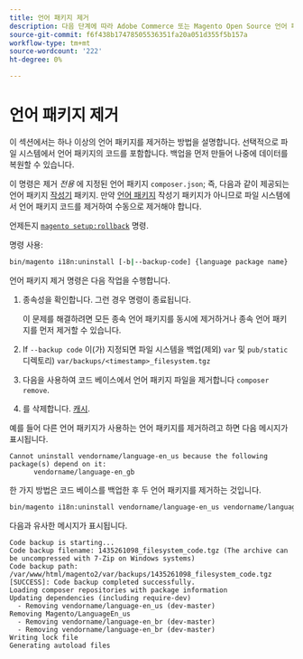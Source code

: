 ```yaml
---
title: 언어 패키지 제거
description: 다음 단계에 따라 Adobe Commerce 또는 Magento Open Source 언어 패키지를 제거합니다.
source-git-commit: f6f438b17478505536351fa20a051d355f5b157a
workflow-type: tm+mt
source-wordcount: '222'
ht-degree: 0%

---
```



# 언어 패키지 제거

이 섹션에서는 하나 이상의 언어 패키지를 제거하는 방법을 설명합니다. 선택적으로 파일 시스템에서 언어 패키지의 코드를 포함합니다. 백업을 먼저 만들어 나중에 데이터를 복원할 수 있습니다.

이 명령은 제거 *전용* 에 지정된 언어 패키지 `composer.json`; 즉, 다음과 같이 제공되는 언어 패키지 [작성기](https://glossary.magento.com/composer) 패키지. 만약 [언어 패키지](https://glossary.magento.com/language-package) 작성기 패키지가 아니므로 파일 시스템에서 언어 패키지 코드를 제거하여 수동으로 제거해야 합니다.

언제든지 [`magento setup:rollback`](uninstall-modules.md#roll-back-the-file-system-database-or-media-files) 명령.

명령 사용:

```bash
bin/magento i18n:uninstall [-b|--backup-code] {language package name} ... {language package name}
```

언어 패키지 제거 명령은 다음 작업을 수행합니다.

1. 종속성을 확인합니다. 그런 경우 명령이 종료됩니다.

   이 문제를 해결하려면 모든 종속 언어 패키지를 동시에 제거하거나 종속 언어 패키지를 먼저 제거할 수 있습니다.

1. If `--backup code` 이(가) 지정되면 파일 시스템을 백업(제외) `var` 및 `pub/static` 디렉토리) `var/backups/<timestamp>_filesystem.tgz`
1. 다음을 사용하여 코드 베이스에서 언어 패키지 파일을 제거합니다 `composer remove`.
1. 를 삭제합니다. [캐시](https://glossary.magento.com/cache).

예를 들어 다른 언어 패키지가 사용하는 언어 패키지를 제거하려고 하면 다음 메시지가 표시됩니다.

```terminal
Cannot uninstall vendorname/language-en_us because the following package(s) depend on it:
      vendorname/language-en_gb
```

한 가지 방법은 코드 베이스를 백업한 후 두 언어 패키지를 제거하는 것입니다.

```bash
bin/magento i18n:uninstall vendorname/language-en_us vendorname/language-en_gb --backup-code
```

다음과 유사한 메시지가 표시됩니다.

```terminal
Code backup is starting...
Code backup filename: 1435261098_filesystem_code.tgz (The archive can be uncompressed with 7-Zip on Windows systems)
Code backup path: /var/www/html/magento2/var/backups/1435261098_filesystem_code.tgz
[SUCCESS]: Code backup completed successfully.
Loading composer repositories with package information
Updating dependencies (including require-dev)
  - Removing vendorname/language-en_us (dev-master)
Removing Magento/LanguageEn_us
  - Removing vendorname/language-en_br (dev-master)
  - Removing vendorname/language-en_br (dev-master)
Writing lock file
Generating autoload files
```
